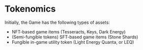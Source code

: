 # Tokenomics

Initially, the Game has the following types of assets:&#x20;

* NFT-based game items (Tesseracts, Keys, Dark Energy)&#x20;
* (Semi-fungible tokens) SFT-based game items (Stone Shards)&#x20;
* Fungible in-game utility token (Light Energy Quanta, or LEQ)
